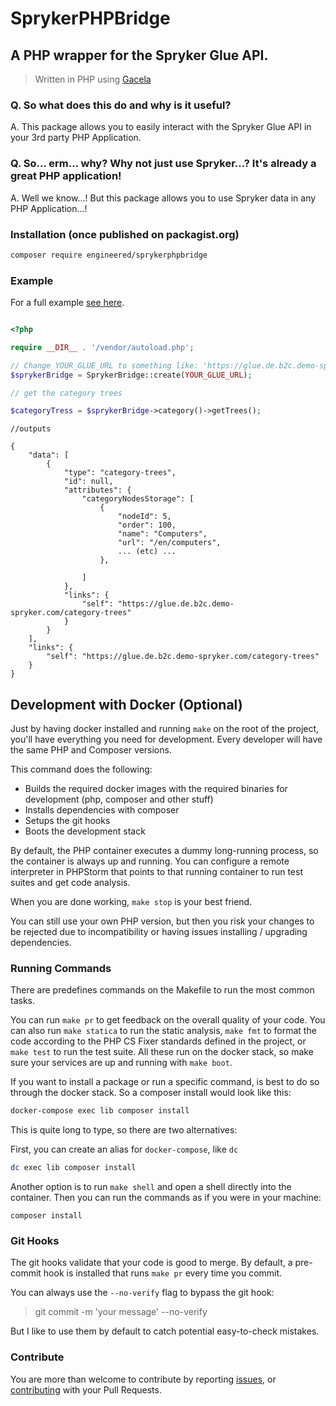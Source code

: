 # SprykerPHPBridge
## A PHP wrapper for the Spryker Glue API.

> Written in PHP using [Gacela](https://github.com/gacela-project/gacela)

### Q. So what does this do and why is it useful?

A. This package allows you to easily interact with the Spryker Glue API in your 3rd party PHP Application.

### Q. So... erm... why? Why not just use Spryker...? It's already a great PHP application!

A. Well we know...! But this package allows you to use Spryker data in any PHP Application...!


### Installation (once published on packagist.org)

```bash
composer require engineered/sprykerphpbridge
```

### Example

For a full example [see here](example/full_example.php).

```php

<?php

require __DIR__ . '/vendor/autoload.php';

// Change YOUR_GLUE_URL to something like: 'https://glue.de.b2c.demo-spryker.com'
$sprykerBridge = SprykerBridge::create(YOUR_GLUE_URL);

// get the category trees

$categoryTress = $sprykerBridge->category()->getTrees();

```
```
//outputs

{
    "data": [
        {
            "type": "category-trees",
            "id": null,
            "attributes": {
                "categoryNodesStorage": [
                    {
                        "nodeId": 5,
                        "order": 100,
                        "name": "Computers",
                        "url": "/en/computers",
                        ... (etc) ...
                    },
                  
                ]
            },
            "links": {
                "self": "https://glue.de.b2c.demo-spryker.com/category-trees"
            }
        }
    ],
    "links": {
        "self": "https://glue.de.b2c.demo-spryker.com/category-trees"
    }
}

 ```

## Development with Docker (Optional)

Just by having docker installed and running `make` on the root of the project, you'll have 
everything you need for development. Every developer will have the same PHP and Composer versions.

This command does the following:
- Builds the required docker images with the required binaries for development (php, composer 
  and other stuff)
- Installs dependencies with composer
- Setups the git hooks
- Boots the development stack

By default, the PHP container executes a dummy long-running process, so the container is always up 
and running. You can configure a remote interpreter in PHPStorm that points to that running
container to run test suites and get code analysis.

When you are done working, `make stop` is your best friend.

You can still use your own PHP version, but then you risk your changes to be rejected due to
incompatibility or having issues installing / upgrading dependencies.

### Running Commands

There are predefines commands on the Makefile to run the most common tasks.

You can run `make pr` to get feedback on the overall quality of your code. You can also run 
`make statica` to run the static analysis, `make fmt` to format the code according to the PHP CS 
Fixer standards defined in the project, or `make test` to run the test suite. All these run on
the docker stack, so make sure your services are up and running with `make boot`.

If you want to install a package or run a specific command, is best to do so through the docker 
stack. So a composer install would look like this:

```bash
docker-compose exec lib composer install
```

This is quite long to type, so there are two alternatives:

First, you can create an alias for `docker-compose`, like `dc`

```bash
dc exec lib composer install
```

Another option is to run `make shell` and open a shell directly into the container. Then you can
run the commands as if you were in your machine:

```ash
composer install
```

### Git Hooks

The git hooks validate that your code is good to merge. By default, a pre-commit hook is installed
that runs `make pr` every time you commit.

You can always use the `--no-verify` flag to bypass the git hook:

> git commit -m 'your message' --no-verify

But I like to use them by default to catch potential easy-to-check mistakes.

### Contribute

You are more than welcome to contribute by reporting
[issues](https://github.com/the-customer-bureau/SprykerPHPBridge/issues),
or [contributing](.github/CONTRIBUTING.md) with your Pull Requests.
